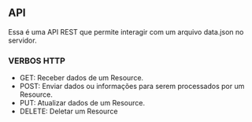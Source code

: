 
## API

 Essa é uma API REST que permite interagir com um arquivo data.json no servidor. 


### VERBOS HTTP

- GET: Receber dados de um Resource.
- POST: Enviar dados ou informações para serem processados por um Resource.
- PUT: Atualizar dados de um Resource.
- DELETE: Deletar um Resource

